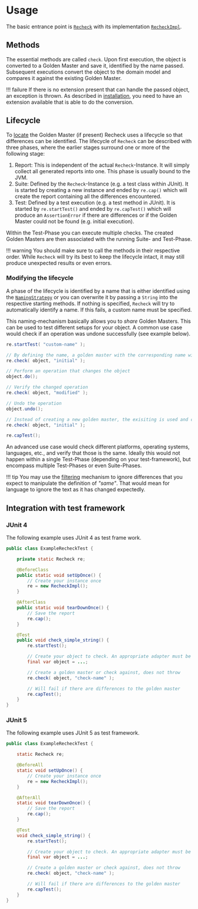 # Usage

The basic entrance point is [`Recheck`](https://github.com/retest/recheck/blob/master/src/main/java/de/retest/recheck/Recheck.java) with its implementation [`RecheckImpl`](https://github.com/retest/recheck/blob/master/src/main/java/de/retest/recheck/RecheckImpl.java).

## Methods

The essential methods are called `check`. Upon first execution, the object is converted to a Golden Master and save it, identified by the name passed. Subsequent executions convert the object to the domain model and compares it against the existing Golden Master.

!!! failure
	If there is no extension present that can handle the passed object, an exception is thrown. As described in [installation](installation.md), you need to have an extension available that is able to do the conversion.

## Lifecycle

To [locate](../location-of-the-golden-master-files-and-test-reports.md) the Golden Master (if present) Recheck uses a lifecycle so that differences can be identified. The lifecycle of `Recheck` can be described with three phases, where the earlier stages surround one or more of the following stage:

1. Report: This is independent of the actual `Recheck`-Instance. It will simply collect all generated reports into one. This phase is usually bound to the JVM.
2. Suite: Defined by the `Recheck`-Instance (e.g. a test class within JUnit). It is started by creating a new instance and ended by `re.cap()` which will create the report containing all the differences encountered.
3. Test: Defined by a test execution (e.g. a test method in JUnit). It is started by `re.startTest()` and ended by `re.capTest()` which will produce an `AssertionError` if there are differences or if the Golden Master could not be found (e.g. initial execution).

Within the Test-Phase you can execute multiple checks. The created Golden Masters are then associated with the running Suite- and Test-Phase.

!!! warning
	You should make sure to call the methods in their respective order. While `Recheck` will try its best to keep the lifecycle intact, it may still produce unexpected results or even errors.

### Modifying the lifecycle

A phase of the lifecycle is identified by a name that is either identified using the [`NamingStrategy`](https://github.com/retest/recheck/tree/master/src/main/java/de/retest/recheck/persistence/NamingStrategy.java) or you can overwrite it by passing a `String` into the respective starting methods. If nothing is specified, `Recheck` will try to automatically identify a name. If this fails, a custom name must be specified.

This naming-mechanism basically allows you to *share* Golden Masters. This can be used to test different setups for your object. A common use case would check if an operation was undone successfully (see example below).

```java
re.startTest( "custom-name" );

// By defining the name, a golden master with the corresponding name will be created
re.check( object, "initial" );

// Perform an operation that changes the object
object.do();

// Verify the changed operation
re.check( object, "modified" );

// Undo the operation
object.undo();

// Instead of creating a new golden master, the exisiting is used and compared against
re.check( object, "initial" );

re.capTest();
```

An advanced use case would check different platforms, operating systems, languages, etc., and verify that those is the same. Ideally this would not happen within a single Test-Phase (depending on your test-framework), but encompass multiple Test-Phases or even Suite-Phases.

!!! tip
	You may use the [filtering](../how-ignore-works.md) mechanism to ignore differences that you expect to manipulate the definition of *"same"*. That would mean for language to ignore the text as it has changed expectedly.

## Integration with test framework

### JUnit 4

The following example uses JUnit 4 as test frame work.
```java
public class ExampleRecheckTest {

	private static Recheck re;

	@BeforeClass
	public static void setUpOnce() {
		// Create your instance once
		re = new RecheckImpl();
	}

	@AfterClass
	public static void tearDownOnce() {
		// Save the report
		re.cap();
	}

	@Test
	public void check_simple_string() {
		re.startTest();

		// Create your object to check. An appropriate adapter must be present
		final var object = ...;

		// Create a golden master or check against, does not throw
		re.check( object, "check-name" );

		// Will fail if there are differences to the golden master
		re.capTest();
	}
}
```

### JUnit 5

The following example uses JUnit 5 as test framework.
```java
public class ExampleRecheckTest {

	static Recheck re;

	@BeforeAll
	static void setUpOnce() {
		// Create your instance once
		re = new RecheckImpl();
	}

	@AfterAll
	static void tearDownOnce() {
		// Save the report
		re.cap();
	}

	@Test
	void check_simple_string() {
		re.startTest();

		// Create your object to check. An appropriate adapter must be present
		final var object = ...;

		// Create a golden master or check against, does not throw
		re.check( object, "check-name" );

		// Will fail if there are differences to the golden master
		re.capTest();
	}
}
```